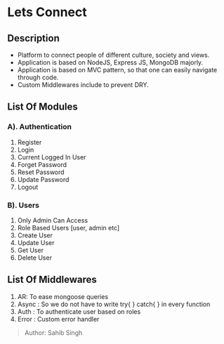 # Lets Connect

## __Description__
- Platform to connect people of different culture, society and views.
- Application is based on NodeJS, Express JS, MongoDB majorly.
- Application is based on MVC pattern, so that one can easily navigate through code.
- Custom Middlewares include to prevent DRY.


## __List Of Modules__
### A). Authentication 
1. Register
2. Login
3. Current Logged In User
4. Forget Password
5. Reset Password
6. Update Password
7. Logout

### B). Users
1. Only Admin Can Access
2. Role Based Users [user, admin etc]
3. Create User
4. Update User
5. Get User
6. Delete User

## __List Of Middlewares__
1. AR: To ease mongoose queries
2. Async : So we do not have to write try{ } catch{ } in every function
3. Auth : To authenticate user based on roles
4. Error : Custom error handler

> Author: Sahib Singh
